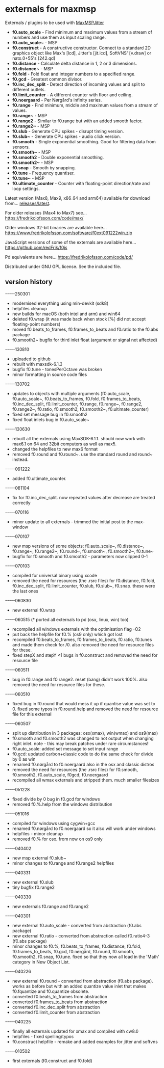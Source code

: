 # externals for maxmsp

Externals / plugins to be used with [MaxMSPJitter](https://cycling74.com)

* **f0.auto_scale** - Find minimum and maximum values from a stream of numbers and use them as input scaling range.
* **f0.auto_scale~** - MSP
* **f0.construct** - A constructive constructor. Connect to a standard 2D graphics object like Max's [lcd], Jitter's [jit.lcd], SoftVNS' [v.draw] or nato.0+55's [242.qd]
* **f0.distance** - Calculate delta distance in 1, 2 or 3 dimensions.
* **f0.distance~** - MSP
* **f0.fold** - Fold float and integer numbers to a specified range.
* **f0.gcd** - Greatest common divisor.
* **f0.inc_dec_split** - Detect direction of incoming values and split to different outlets.
* **f0.limit_counter** - A different counter with floor and ceiling.
* **f0.noergaard** - Per Nørgård's infinity series.
* **f0.range** - Find minimum, middle and maximum values from a stream of values.
* **f0.range~** - MSP
* **f0.range2** - Similar to f0.range but with an added smooth factor.
* **f0.range2~** - MSP
* **f0.slub** - Generate CPU spikes - disrupt timing version.
* **f0.slub~** - Generate CPU spikes - audio click version.
* **f0.smooth** - Single exponential smoothing. Good for filtering data from sensors.
* **f0.smooth~** - MSP
* **f0.smooth2** - Double exponential smoothing.
* **f0.smooth2~** - MSP
* **f0.snap** - Smooth by snapping.
* **f0.tune** - Frequency quantiser.
* **f0.tune~** - MSP
* **f0.ultimate_counter** - Counter with floating-point direction/rate and loop settings.

Latest version (Max8, Max9, x86_64 and arm64) available for download from... [releases/latest](http://github.com/redFrik/f0ext/releases/latest).

For older releases (Max4 to Max7) see... <https://fredrikolofsson.com/code/max/>

Older windows 32-bit binaries are available here... <https://www.fredrikolofsson.com/software/f0ext091222win.zip>

JavaScript versions of some of the externals are available here... <https://github.com/redFrik/f0js>

Pd equivalents are here... <https://fredrikolofsson.com/code/pd/>

Distributed under GNU GPL license. See the included file.


## version history

-----250301
* modernised everything using min-devkit (sdk8)
* helpfiles cleanup
* new builds for macOS (both intel and arm) and win64
* deleted f0.wrap (it was made back when stock [%] did not accept floating-point numbers)
* moved f0.beats_to_frames, f0.frames_to_beats and f0.ratio to the f0.abs package
* f0.smooth2~ bugfix for third inlet float (argument or signal not affected)

-----130810
* uploaded to github
* rebuilt with maxsdk-6.1.3
* bugfix f0.tune - tonesPerOctave was broken
* minor formatting in source code files

-----130702
* updates to objects with multiple arguments (f0.auto_scale, f0.auto_scale~, f0.beats_to_frames, f0.fold, f0.frames_to_beats, f0.inc_dec_split, f0.limit_counter, f0.range, f0.range~, f0.range2, f0.range2~, f0.ratio, f0.smooth2, f0.smooth2~, f0.ultimate_counter)
* fixed set message bug in f0.smooth2
* fixed float inlets bug in f0.auto_scale~

-----130630
* rebuilt all the externals using MaxSDK-6.1.1.  should now work with max6.1 on 64 and 32bit computers as well as max5.
* changed the helpfiles to new max6 format
* removed f0.round and f0.round~.  use the standard round and round~ instead.

-----091222
* added f0.ultimate_counter.

-----081104
* fix for f0.inc_dec_split.  now repeated values after decrease are treated correctly

-----070116
* minor update to all externals - trimmed the initial post to the max-window

-----070107
* new msp versions of some objects: f0.auto_scale~, f0.distance~, f0.range~, f0.range2~, f0.round~, f0.smooth~, f0.smooth2~, f0.tune~
* bugfix for f0.smooth and f0.smooth2 - parameters now clipped 0-1

-----070103
* compiled for universal binary using xcode
* removed the need for resources (the .rsrc files) for f0.distance, f0.fold, f0.inc_dec_split, f0.limit_counter, f0.slub, f0.slub~, f0.snap.  these were the last ones

-----060830
* new external f0.wrap

-----060515
(* ported all externals to pd (osx, linux, win) too)
* recompiled all windows externals with the optimisation flag -O2
* put back the helpfile for f0.% (os9 only) which got lost
* recompiled f0.beats_to_frames, f0.frames_to_beats, f0.ratio, f0.tunes and made them check for /0.  also removed the need for resource files for these.
* fixed stepX and stepY <1 bugs in f0.construct and removed the need for resource file

-----060511
* bug in f0.range and f0.range2.  reset (bang) didn't work 100%.  also removed the need for resource files for these.

-----060510
* fixed bug in f0.round that would mess it up if quantise value was set to 0.  fixed some typos in f0.round.help and removed the need for resource file for this external

-----060507
* split up distribution in 3 packages: osx(xmax), win(wmax) and os9(max)
* f0.smooth and f0.smooth2 was changed to not output when changing right inlet.  note - this may break patches under rare circumstances!
* f0.auto_scale: added set message to set input range
* f0.gcd: updated carbon+classic code to do the same check for divide by 0 as win
* renamed f0.nørgård to f0.noergaard also in the osx and classic distros
* removed the need for resources (the .rsrc files) for f0.smooth, f0.smooth2, f0.auto_scale, f0gcd, f0.noergaard
* recompiled all wmax externals and stripped them.  much smaller filesizes

-----051228
* fixed divide by 0 bug in f0.gcd for windows
* removed f0.%.help from the windows distribution

-----051016
* compiled for windows using cygwin+gcc
* renamed f0.nørgård to f0.noergaard so it also will work under windows
* helpfiles - minor cleanup
* removed f0.% for osx.  from now on os9 only

-----040402
* new msp external f0.slub~
* minor changes to f0.range and f0.range2 helpfiles

-----040331
* new external f0.slub
* tiny bugfix f0.range2

-----040330
* new externals f0.range and f0.range2

-----040301
* new external f0.auto_scale - converted from abstraction (f0.abs package)
* new external f0.ratio - converted from abstraction called f0.ratio4-3 (f0.abs package)
* minor changes to f0.%, f0.beats_to_frames, f0.distance, f0.fold, f0.frames_to_beats, f0.gcd, f0.nørgård, f0.round, f0.smooth, f0.smooth2, f0.snap, f0.tune.  fixed so that they now all load in the 'Math' category in New Object List.

-----040226
* new external f0.round - converted from abstraction (f0.abs package).  works as before but with an added quantize value inlet that makes f0.fquantize and f0.quantize obsolete.
* converted f0.beats_to_frames from abstraction
* converted f0.frames_to_beats from abstraction
* converted f0.inc_dec_split from abstraction
* converted f0.limit_counter from abstraction

-----040225
* finally all externals updated for xmax and compiled with cw8.0
* helpfiles - fixed spelling/typos
* f0.construct helpfile - remake and added examples for jitter and softvns

-----010502
* first externals (f0.construct and f0.fold)